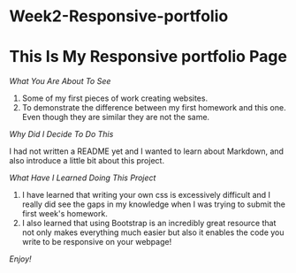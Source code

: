 # Week2-Responsive-portfolio
# **This Is My Responsive portfolio Page**
*What You Are About To See*
1. Some of my first pieces of work creating websites.
2. To demonstrate the difference between my first homework and this one. Even though they are similar they are not the same.

*Why Did I Decide To Do This*

I had not written a README yet and I wanted to learn about Markdown, and also introduce a little bit about this project.

*What Have I Learned Doing This Project*

1. I have learned that writing your own css is excessively difficult and I really did see the gaps in my knowledge when I was trying to submit the first week's homework.
2. I also learned that using Bootstrap is an incredibly great resource that  not only makes everything much easier but also it enables the code you write to be responsive on your webpage! 

*Enjoy!*